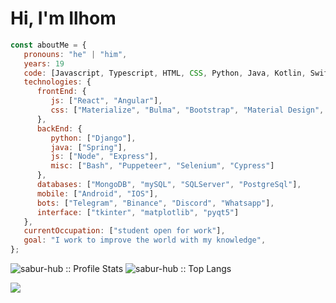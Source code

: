 # Hi, I'm Ilhom 

```javascript
const aboutMe = {
   pronouns: "he" | "him",
   years: 19
   code: [Javascript, Typescript, HTML, CSS, Python, Java, Kotlin, Swift, Shell, Assembly],
   technologies: {
      frontEnd: {
         js: ["React", "Angular"],
         css: ["Materialize", "Bulma", "Bootstrap", "Material Design", "Semantic UI"]
      },
      backEnd: {
         python: ["Django"],
         java: ["Spring"],
         js: ["Node", "Express"],
         misc: ["Bash", "Puppeteer", "Selenium", "Cypress"]
      },
      databases: ["MongoDB", "mySQL", "SQLServer", "PostgreSql"],
      mobile: ["Android", "IOS"],
      bots: ["Telegram", "Binance", "Discord", "Whatsapp"],
      interface: ["tkinter", "matplotlib", "pyqt5"]
   },
   currentOccupation: ["student open for work"],
   goal: "I work to improve the world with my knowledge",
};
```

<p justify-content="space-evenly"><img src="https://github-readme-stats.vercel.app/api?username=sabur-hub&show_icons=true&title_color=fff&icon_color=79ff97&text_color=9f9f9f&bg_color=151515" alt="sabur-hub :: Profile Stats" />
<img src="https://github-readme-stats.vercel.app/api/top-langs/?username=sabur-hub&langs_count=10&theme=tokyonight&layout=compact&title_color=fff&icon_color=79ff97&text_color=9f9f9f&bg_color=151515" alt="sabur-hub :: Top Langs" /></p>

![](https://github-profile-summary-cards.vercel.app/api/cards/profile-details?username=sabur-hub&theme=github-dark)
